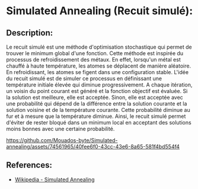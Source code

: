# Simulated Annealing (Recuit simulé):

## Description:
Le recuit simulé est une méthode d'optimisation stochastique qui permet de trouver le minimum global d'une fonction. Cette méthode est inspirée du processus de refroidissement des métaux. En effet, lorsqu'un métal est chauffé à haute température, les atomes se déplacent de manière aléatoire. En refroidissant, les atomes se figent dans une configuration stable. L'idée du recuit simulé est de simuler ce processus en définissant une température initiale élevée qui diminue progressivement. A chaque itération, un voisin du point courant est généré et la fonction objectif est évaluée. Si la solution est meilleure, elle est acceptée. Sinon, elle est acceptée avec une probabilité qui dépend de la différence entre la solution courante et la solution voisine et de la température courante. Cette probabilité diminue au fur et à mesure que la température diminue. Ainsi, le recuit simulé permet d'éviter de rester bloqué dans un minimum local en acceptant des solutions moins bonnes avec une certaine probabilité.

https://github.com/Mouados-byte/Simulated-annealing/assets/74561965/40fee6f0-43cc-43e6-8a65-581f4bd554f4

## References:
- [Wikipedia - Simulated Annealing](https://en.wikipedia.org/wiki/Simulated_annealing)

